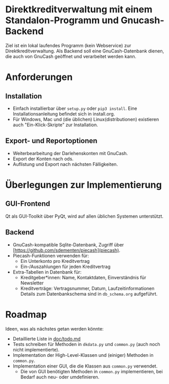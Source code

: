 # Direktkreditverwaltung mit einem Standalon-Programm und Gnucash-Backend

Ziel ist ein lokal laufendes Programm (kein Webservice) zur
Direktkreditverwaltung.  Als Backend soll eine GnuCash-Datenbank dienen, die
auch von GnuCash geöffnet und verarbeitet werden kann.

# Anforderungen
## Installation
- Einfach installierbar über `setup.py` oder `pip3 install`.  Eine
  Installationsanleitung befindet sich in install.org.
- Für Windows, Mac und (die üblichen) Linux(distributionen) existieren auch
  "Ein-Klick-Skripte" zur Installation.
## Export- und Reportoptionen
- Weiterbearbeitung der Darlehenskonten mit GnuCash.
- Export der Konten nach ods.
- Auflistung und Export nach nächsten Fälligkeiten.

# Überlegungen zur Implementierung
## GUI-Frontend
Qt als GUI-Toolkit über PyQt, wird auf allen üblichen Systemen unterstützt.

## Backend
- GnuCash-kompatible Sqlite-Datenbank, Zugriff über
  [https://github.com/sdementen/piecash](piecash).
- Piecash-Funktionen verwenden für:
  - Ein Unterkonto pro Kreditvertrag
  - Ein-/Auszahlungen für jeden Kreditvertrag
- Extra-Tabellen in Datenbank für:
  - Kreditgeber*innen: Name, Kontaktdaten, Einverständnis für Newsletter
  - Kreditverträge: Vertragsnummer, Datum, Laufzeitinformationen
  Details zum Datenbankschema sind in `db_schema.org` aufgeführt.

# Roadmap
Ideen, was als nächstes getan werden könnte:
- Detaillierte Liste in [doc/todo.md](doc/todo.md)
- Tests schreiben für Methoden in `dkdata.py` und `common.py` (auch noch nicht
  implementierte).
- Implementation der High-Level-Klassen und (einiger) Methoden in `common.py`.
- Implementation einer GUI, die die Klassen aus `common.py` verwendet.
  - Die von GUI benötigten Methoden in `common.py` implementieren, bei Bedarf
    auch neu- oder umdefinieren.

